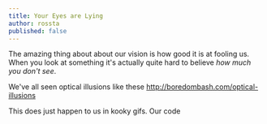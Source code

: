 ```yaml
---
title: Your Eyes are Lying
author: rossta
published: false
---
```


The amazing thing about about our vision is how good it is at fooling us. When
you look at something it's actually quite hard to believe _how much you don't see_.

We've all seen optical illusions like these http://boredombash.com/optical-illusions

This does just happen to us in kooky gifs. Our code
